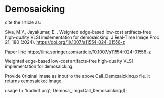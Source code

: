 # Demosaicking

cite the article as:

Siva, M.V., Jayakumar, E. . Weighted edge-based low-cost artifacts-free high-quality VLSI implementation for demosaicking. J Real-Time Image Proc 21, 180 (2024). https://doi.org/10.1007/s11554-024-01556-z

Paper link: https://link.springer.com/article/10.1007/s11554-024-01556-z

Weighted edge-based low-cost artifacts-free high-quality VLSI implementation for demosaicking.

Provide Original image as input to the above Call_Demosaicking.p file, it returns demosaicked image.

usage
I = 'kodim1.png';
Demosai_img=Call_Demosaicking(I);
